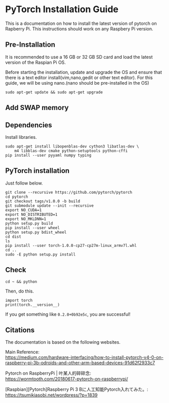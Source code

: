 # PyTorch Installation Guide  

This is a documentation on how to install the latest version of pytorch on Rapberry Pi.
This instructions should work on any Raspbery Pi version.

## Pre-Installation

It is recommended to use a 16 GB or 32 GB SD card and load the latest version of the Raspian Pi OS.

Before starting the installation, update and upgrade the OS and ensure that there is a text editor 
install(vim,nano,gedit or other text editor). For this guide, we will be using nano.(nano should be 
pre-installed in the OS)
```shell
sudo apt-get update && sudo apt-get upgrade
```

## Add SWAP memory




## Dependencies

Install libraries.  
```shell
sudo apt-get install libopenblas-dev cython3 libatlas-dev \
    m4 libblas-dev cmake python-setuptools python-cffi
pip install --user pyyaml numpy typing
```

## PyTorch installation

Just follow below.  

```shell
git clone --recursive https://github.com/pytorch/pytorch
cd pytorch
git checkout tags/v1.0.0 -b build
git submodule update --init --recursive
export NO_CUDA=1
export NO_DISTRIBUTED=1
export NO_MKLDNN=1
python setup.py build
pip install --user wheel
python setup.py bdist_wheel
cd dist
ls
pip install --user torch-1.0.0-cp27-cp27m-linux_armv7l.whl
cd ..
sudo -E python setup.py install
```

## Check
```shell
cd ~ && python
```
Then, do this.
```shell
import torch
print(torch.__version__)
```
If you get something like ```0.2.0+0b92e5c```, you are successful!  

## Citations
The documentation is based on the following websites.

Main Reference:  
https://medium.com/hardware-interfacing/how-to-install-pytorch-v4-0-on-raspberry-pi-3b-odroids-and-other-arm-based-devices-91d62f2933c7

Pytorch on RaspberryPi | 叶某人的碎碎念:  
https://wormtooth.com/20180617-pytorch-on-raspberrypi/ 

[Raspbian][Pytorch]Raspberry Pi 3 Bに人工知能Pytorch入れてみた。:  
https://tsumikiasobi.net/wordpress/?p=1839
